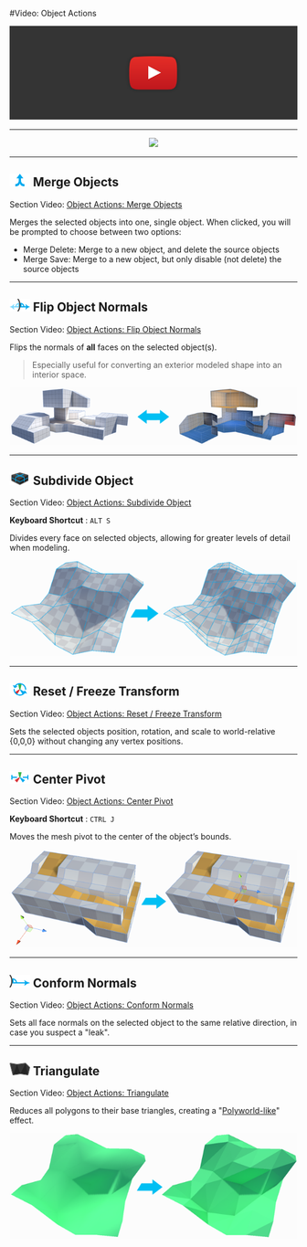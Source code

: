 #Video: Object Actions

[![ProBuilder Fundamentals Video](../images/VideoLink_YouTube_768.png)](@todo)

---

<div style="text-align:center">
<img src="../../images/Toolbar_ObjectActions.png">
</div>

---

## ![Merge Objects Icon](../images/icons/Object_Merge.png "Merge Objects Icon") Merge Objects

<div class="info-box warning">
Section Video: <a href="@todo">Object Actions: Merge Objects</a>
</div> 

Merges the selected objects into one, single object. When clicked, you will be prompted to choose between two options:

* Merge Delete: Merge to a new object, and delete the source objects
* Merge Save: Merge to a new object, but only disable (not delete) the source objects

---

## ![Flip Object Normals Icon](../images/icons/Object_FlipNormals.png "Flip Object Normals Icon") Flip Object Normals
<div class="info-box warning">

Section Video: <a href="@todo">Object Actions: Flip Object Normals</a>
</div> 

Flips the normals of **all** faces on the selected object(s). 

> Especially useful for converting an exterior modeled shape into an interior space.

![Flip Object Normals Example](../images/FlipObjectNormals_Example.png "Flip Object Normals Example")

---

## ![Subdivide Objects Icon](../images/icons/Object_Subdivide.png "Subdivide Objects Icon") Subdivide Object

<div class="info-box warning">
Section Video: <a href="@todo">Object Actions: Subdivide Object</a>
</div> 

**Keyboard Shortcut** : `ALT S`

Divides every face on selected objects, allowing for greater levels of detail when modeling.

![Subdivide Object Example](../images/SubdivideObject_Example.png "Subdivide Object Example")

---

## ![Reset Transform Icon](../images/icons/Pivot_Reset.png "Reset Transform Icon") Reset / Freeze Transform

<div class="info-box warning">
Section Video: <a href="@todo">Object Actions: Reset / Freeze Transform</a>
</div> 

Sets the selected objects position, rotation, and scale to world-relative {0,0,0} without changing any vertex positions.

---

## ![Center Pivot Icon](../images/icons/Pivot_MoveToCenter.png "Center Pivot Icon") Center Pivot

<div class="info-box warning">
Section Video: <a href="@todo">Object Actions: Center Pivot</a>
</div> 

**Keyboard Shortcut** : `CTRL J`

Moves the mesh pivot to the center of the object’s bounds.

![Center Pivot Example](../images/CenterPivot_Example.png "Center Pivot Example")

---

## ![Conform Normals Icon](../images/icons/Object_ConformNormals.png "Conform Normals Icon") Conform Normals

<div class="info-box warning">
Section Video: <a href="@todo">Object Actions: Conform Normals</a>
</div> 

Sets all face normals on the selected object to the same relative direction, in case you suspect a "leak".

---

## ![Triangulate Icon](../images/icons/Object_Triangulate.png "Triangulate Icon") Triangulate

<div class="info-box warning">
Section Video: <a href="@todo">Object Actions: Triangulate</a>
</div> 

Reduces all polygons to their base triangles, creating a "[Polyworld-like](http://qt-ent.com/PolyWorld/)" effect.

![Triangulate Object Example](../images/TriangulateObject_Example.png "Triangulate Object Example")
